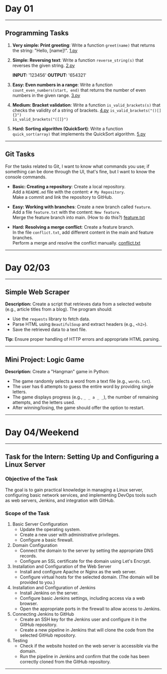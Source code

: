 # Day 01 
---
## Programming Tasks

1. **Very simple: Print greeting**: Write a function `greet(name)` that returns the string: "Hello, [name]!". [1.py](https://github.com/glish315/internships/tree/main/day01/Python/1.py)

2. **Simple: Reversing text**: Write a function `reverse_string(s)` that reverses the given string.  [2.py](https://github.com/glish315/internships/tree/main/day01/Python/2.py)

    **INPUT:** '123456'  **OUTPUT:** '654321' 

4. **Easy: Even numbers in a range**: Write a function `count_even_numbers(start, end)` that returns the number of even numbers in the given range. [3.py](https://github.com/glish315/internships/tree/main/day01/Python/3.py)

5. **Medium: Bracket validation**: Write a function `is_valid_brackets(s)` that checks the validity of a string of brackets.   [4.py](https://github.com/glish315/internships/tree/main/day01/Python/4.py)
  `is_valid_brackets("()[]{}")`  
  `is_valid_brackets("([]}")`

6. **Hard: Sorting algorithm (QuickSort)**: Write a function `quick_sort(array)` that implements the QuickSort algorithm. [5.py](https://github.com/glish315/internships/tree/main/day01/Python/5.py)

---
## Git Tasks
For the tasks related to Git, I want to know what commands you use; if something can be done through the UI, that's fine, but I want to know the console commands.

- **Basic: Creating a repository**: Create a local repository.  
  Add a `README.md` file with the content: `# My Repository`.  
  Make a commit and link the repository to GitHub.

- **Easy: Working with branches**: Create a new branch called `feature`.  
  Add a file `feature.txt` with the content: `New feature`.  
  Merge the feature branch into main. (How to do this?) [feature.txt](https://github.com/glish315/internships/blob/main/day01/feature.txt)

- **Hard: Resolving a merge conflict**: Create a feature branch.  
  In the file `conflict.txt`, add different content in the main and feature branches.  
  Perform a merge and resolve the conflict manually. [conflict.txt](https://github.com/glish315/internships/blob/main/day01/conflict.txt)

---


# Day 02/03
---
## Simple Web Scraper

**Description:** Create a script that retrieves data from a selected website (e.g., article titles from a blog). The program should:
- Use the `requests` library to fetch data.
- Parse HTML using `BeautifulSoup` and extract headers (e.g., `<h2>`).
- Save the retrieved data to a text file.

**Tip:** Ensure proper handling of HTTP errors and appropriate HTML parsing.

---
## Mini Project: Logic Game

**Description:** Create a "Hangman" game in Python:
- The game randomly selects a word from a text file (e.g., `words.txt`).
- The user has 6 attempts to guess the entire word by providing single letters.
- The game displays progress (e.g., `_ _ a _ _`), the number of remaining attempts, and the letters used.
- After winning/losing, the game should offer the option to restart.

---


# Day 04/Weekend
---
## Task for the Intern: Setting Up and Configuring a Linux Server

### Objective of the Task
The goal is to gain practical knowledge in managing a Linux server, configuring basic network services, and implementing DevOps tools such as web servers, Jenkins, and integration with GitHub.

### Scope of the Task

1. Basic Server Configuration
    - Update the operating system.
    - Create a new user with administrative privileges.
    - Configure a basic firewall.
2. Domain Configuration
    - Connect the domain to the server by setting the appropriate DNS records.
    - Configure an SSL certificate for the domain using Let's Encrypt.
3. Installation and Configuration of the Web Server
    - Install and configure Apache or Nginx as the web server.
    - Configure virtual hosts for the selected domain. (The domain will be provided to you.)
4. Installation and Configuration of Jenkins
    - Install Jenkins on the server.
    - Configure basic Jenkins settings, including access via a web browser.
    - Open the appropriate ports in the firewall to allow access to Jenkins.
5. Connecting Jenkins to GitHub
    - Create an SSH key for the Jenkins user and configure it in the GitHub repository.
    - Create a new pipeline in Jenkins that will clone the code from the selected GitHub repository.
6. Testing
    - Check if the website hosted on the web server is accessible via the domain.
    - Run the pipeline in Jenkins and confirm that the code has been correctly cloned from the GitHub repository.

---




